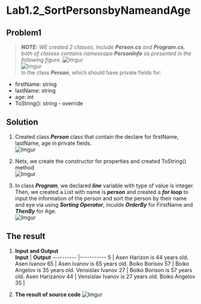 # **Lab1.2_SortPersonsbyNameandAge**
## **Problem1**
> _**NOTE:**_ _WE created 2 classes, include **Person.cs** and **Program.cs**, both of classes contains namescape **PersonInfo** as presented in the following figure._ 
> ![Imgur](https://i.imgur.com/M0GV55g.png)  
> ![Imgur](https://i.imgur.com/oJUiSqd.png)  
In the class _**Person**_, which should have private fields for:
* firstName: string
* lastName: string
* age: int
* ToString(): string - override

## **Solution**
1. Created class _**Person**_ class that contain the declare for firstName, lastName, age in private fields.  
   ![Imgur](https://i.imgur.com/be0BSFY.png)  
2. Netx, we create the constructor for properties and created ToString() method  
   ![Imgur](https://i.imgur.com/Gd7URsl.png)
   
3. In class _**Program**_, we declared _**line**_ variable with type of value is integer. Then, we created a List with name is _**person**_ and created a _**for loop**_ to input the information of the person and sort the person by their name and eye via using _**Sorting Operator**_, inculde _**OrderBy**_ for FirstName and _**ThenBy**_ for Age.  
   ![Imgur](https://i.imgur.com/EQ771Vn.png)  
## **The result**
1. **Input and Output**  
    **Input** | **Output**
   ---------- |-----------
   5          | Asen Harizon is 44 years old.
   Asen Ivanov 65 | Asen Ivanov is 65 years old.
   Boiko Borisov 57 | Boiko Angelov is 35 years old.
   Vensislav Ivanov 27 | Boiko Borison is 57 years old.
   Asen Harizanov 44 | Vensislav Ivanov is 27 years old.
   Boiko Angelov 35 |  
   

2. **The result of source code**
   ![Imgur](https://i.imgur.com/hCzjlZf.png)

